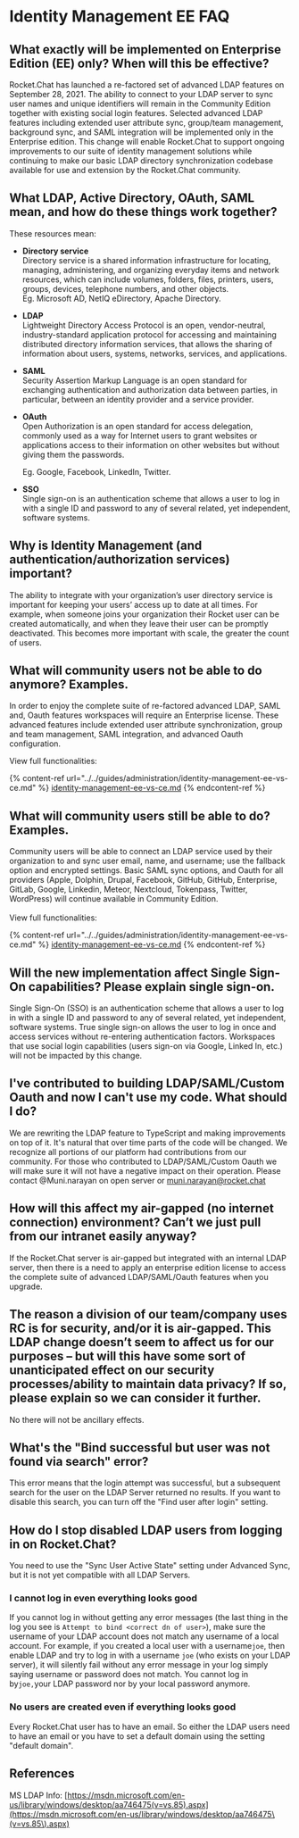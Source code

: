 # Identity Management EE FAQ

## What exactly will be implemented on Enterprise Edition (EE) only? When will this be effective?

Rocket.Chat has launched a re-factored set of advanced LDAP features on September 28, 2021. The ability to connect to your LDAP server to sync user names and unique identifiers will remain in the Community Edition together with existing social login features. Selected advanced LDAP features including extended user attribute sync, group/team management, background sync, and SAML integration will be implemented only in the Enterprise edition. This change will enable Rocket.Chat to support ongoing improvements to our suite of identity management solutions while continuing to make our basic LDAP directory synchronization codebase available for use and extension by the Rocket.Chat community.

## What LDAP, Active Directory, OAuth, SAML mean, and how do these things work together?

These resources mean:

* **Directory service**\
  Directory service is a shared information infrastructure for locating, managing, administering, and organizing everyday items and network resources, which can include volumes, folders, files, printers, users, groups, devices, telephone numbers, and other objects.\
  Eg. Microsoft AD, NetIQ eDirectory, Apache Directory.
* **LDAP**\
  Lightweight Directory Access Protocol is an open, vendor-neutral, industry-standard application protocol for accessing and maintaining distributed directory information services, that allows the sharing of information about users, systems, networks, services, and applications.
* **SAML**\
  Security Assertion Markup Language is an open standard for exchanging authentication and authorization data between parties, in particular, between an identity provider and a service provider.
*   **OAuth**\
    Open Authorization is an open standard for access delegation, commonly used as a way for Internet users to grant websites or applications access to their information on other websites but without giving them the passwords.

    Eg. Google, Facebook, LinkedIn, Twitter.
* **SSO**\
  Single sign-on is an authentication scheme that allows a user to log in with a single ID and password to any of several related, yet independent, software systems.

## Why is Identity Management (and authentication/authorization services) important?

The ability to integrate with your organization’s user directory service is important for keeping your users’ access up to date at all times. For example, when someone joins your organization their Rocket user can be created automatically, and when they leave their user can be promptly deactivated. This becomes more important with scale, the greater the count of users.

## What will community users not be able to do anymore? Examples.

In order to enjoy the complete suite of re-factored advanced LDAP, SAML and, Oauth features workspaces will require an Enterprise license. These advanced features include extended user attribute synchronization, group and team management, SAML integration, and advanced Oauth configuration.

View full functionalities:

{% content-ref url="../../guides/administration/identity-management-ee-vs-ce.md" %}
[identity-management-ee-vs-ce.md](../../guides/administration/identity-management-ee-vs-ce.md)
{% endcontent-ref %}

## What will community users still be able to do? Examples.

Community users will be able to connect an LDAP service used by their organization to and sync user email, name, and username; use the fallback option and encrypted settings. Basic SAML sync options, and Oauth for all providers (Apple, Dolphin, Drupal, Facebook, GitHub, GitHub, Enterprise, GitLab, Google, Linkedin, Meteor, Nextcloud, Tokenpass, Twitter, WordPress) will continue available in Community Edition.\
\
View full functionalities:

{% content-ref url="../../guides/administration/identity-management-ee-vs-ce.md" %}
[identity-management-ee-vs-ce.md](../../guides/administration/identity-management-ee-vs-ce.md)
{% endcontent-ref %}

## Will the new implementation affect Single Sign-On capabilities? Please explain single sign-on.

Single Sign-On (SSO) is an authentication scheme that allows a user to log in with a single ID and password to any of several related, yet independent, software systems. True single sign-on allows the user to log in once and access services without re-entering authentication factors. Workspaces that use social login capabilities (users sign-on via Google, Linked In, etc.) will not be impacted by this change.

## I've contributed to building LDAP/SAML/Custom Oauth and now I can't use my code. What should I do?

We are rewriting the LDAP feature to TypeScript and making improvements on top of it. It's natural that over time parts of the code will be changed. We recognize all portions of our platform had contributions from our community. For those who contributed to LDAP/SAML/Custom Oauth we will make sure it will not have a negative impact on their operation. Please contact @Muni.narayan on open server or [muni.narayan@rocket.chat](mailto:muni.narayan@rocket.chat)

## How will this affect my air-gapped (no internet connection) environment? Can’t we just pull from our intranet easily anyway?

If the Rocket.Chat server is air-gapped but integrated with an internal LDAP server, then there is a need to apply an enterprise edition license to access the complete suite of advanced LDAP/SAML/Oauth features when you upgrade.

## The reason a division of our team/company uses RC is for security, and/or it is air-gapped. This LDAP change doesn’t seem to affect us for our purposes – but will this have some sort of unanticipated effect on our security processes/ability to maintain data privacy? If so, please explain so we can consider it further.

No there will not be ancillary effects.

## What's the "Bind successful but user was not found via search" error?

This error means that the login attempt was successful, but a subsequent search for the user on the LDAP Server returned no results. If you want to disable this search, you can turn off the "Find user after login" setting.

## How do I stop disabled LDAP users from logging in on Rocket.Chat?

You need to use the "Sync User Active State" setting under Advanced Sync, but it is not yet compatible with all LDAP Servers.

### I cannot log in even everything looks good

If you cannot log in without getting any error messages (the last thing in the log you see is `Attempt to bind <correct dn of user>`), make sure the username of your LDAP account does not match any username of a local account. For example, if you created a local user with a username`joe`, then enable LDAP and try to log in with a username `joe` (who exists on your LDAP server), it will silently fail without any error message in your log simply saying username or password does not match. You cannot log in by`joe,`your LDAP password nor by your local password anymore.

### No users are created even if everything looks good

Every Rocket.Chat user has to have an email. So either the LDAP users need to have an email or you have to set a default domain using the setting "default domain".

## References

MS LDAP Info: [https://msdn.microsoft.com/en-us/library/windows/desktop/aa746475(v=vs.85).aspx](https://msdn.microsoft.com/en-us/library/windows/desktop/aa746475\(v=vs.85\).aspx)

